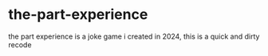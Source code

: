 # the-part-experience
the part experience is a joke game i created in 2024, this is a quick and dirty recode
